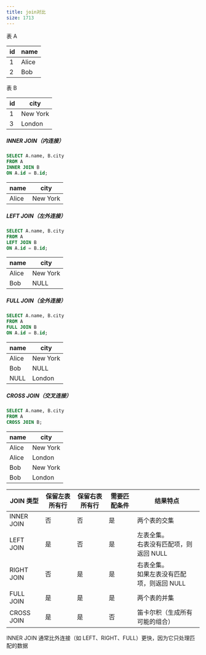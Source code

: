 ```yaml
---
title: join对比
size: 1713
---
```

表 A

| id  | name  |
| --- | ----- |
| 1   | Alice |
| 2   | Bob   |

表 B

| id  | city     |
| --- | -------- |
| 1   | New York |
| 3   | London   |

##### INNER JOIN（内连接）
```sql
SELECT A.name, B.city
FROM A
INNER JOIN B
ON A.id = B.id;
```

| name  | city     |
| ----- | -------- |
| Alice | New York |
##### LEFT JOIN（左外连接）
```sql
SELECT A.name, B.city
FROM A
LEFT JOIN B
ON A.id = B.id;
```

| name  | city     |
| ----- | -------- |
| Alice | New York |
| Bob   | NULL     |
##### FULL JOIN（全外连接）
```sql
SELECT A.name, B.city
FROM A
FULL JOIN B
ON A.id = B.id;
```

| name  | city     |
| ----- | -------- |
| Alice | New York |
| Bob   | NULL     |
| NULL  | London   |
##### CROSS JOIN（交叉连接）
```sql
SELECT A.name, B.city
FROM A
CROSS JOIN B;
```

|name|city|
|---|---|
|Alice|New York|
|Alice|London|
|Bob|New York|
|Bob|London|

| JOIN 类型    | 保留左表所有行 | 保留右表所有行 | 需要匹配条件 | 结果特点                        |
| ---------- | ------- | ------- | ------ | --------------------------- |
| INNER JOIN | 否       | 否       | 是      | 两个表的交集                      |
| LEFT JOIN  | 是       | 否       | 是      | 左表全集。<br>右表没有匹配项，则返回 NULL   |
| RIGHT JOIN | 否       | 是       | 是      | 右表全集。<br>如果左表没有匹配项，则返回 NULL |
| FULL JOIN  | 是       | 是       | 是      | 两个表的并集                      |
| CROSS JOIN | 是       | 是       | 否      | 笛卡尔积（生成所有可能的组合）             |

INNER JOIN 通常比外连接（如 LEFT、RIGHT、FULL）更快，因为它只处理匹配的数据
